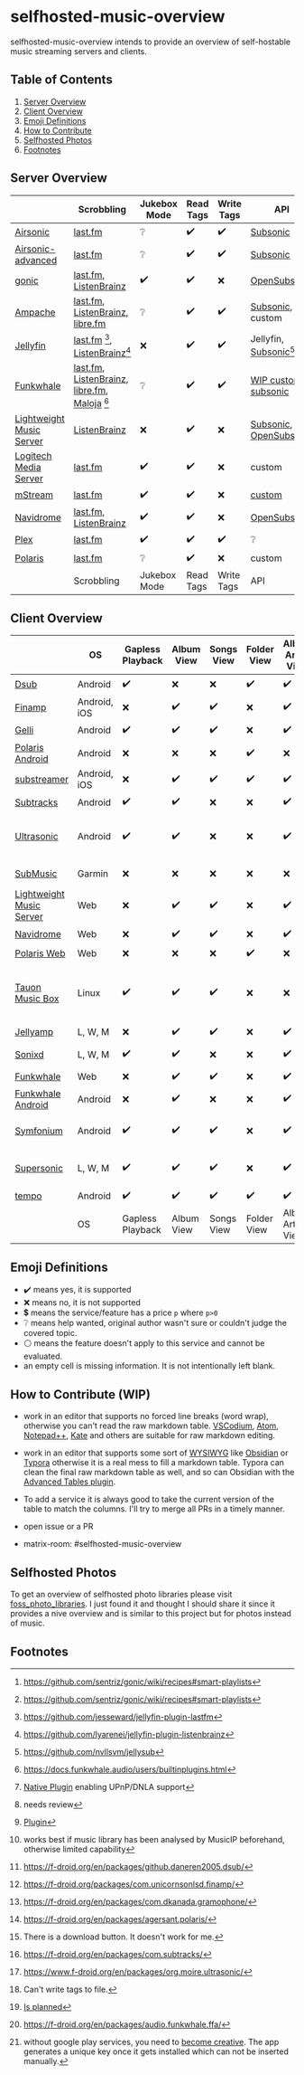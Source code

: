 [](https://www.gnu.org/licenses/fdl-1.3)

# selfhosted-music-overview

selfhosted-music-overview intends to provide an overview of self-hostable music streaming servers and clients.

## Table of Contents

1. [Server Overview](#server-overview)
2. [Client Overview](#client-overview)
3. [Emoji Definitions](#emoji-definitions)
4. [How to Contribute](#how-to-contribute-wip)
5. [Selfhosted Photos](#selfhosted-photos)
6. [Footnotes](#footnotes)

## Server Overview

|                                                                             | Scrobbling                                                                                                                                                                 | Jukebox Mode       | Read Tags          | Write Tags         | API                                                                                                                    | Share Music                            | Multi-User                                    | Multi-Library                        | Smart Playlists                                 | Heart/ Favorites   | 5 Star Rating      | Replay Gain                           | Transcode          | DLNA                                  | Multi-Room                           | Lyrics             | free                                  | Demo                                    | Source Code                                                      | License                                                 | Reviewed Version |                                                                             |
| --------------------------------------------------------------------------- | -------------------------------------------------------------------------------------------------------------------------------------------------------------------------- | ------------------ | ------------------ | ------------------ | ---------------------------------------------------------------------------------------------------------------------- | -------------------------------------- | --------------------------------------------- | ------------------------------------ | ----------------------------------------------- | ------------------ | ------------------ | ------------------------------------- | ------------------ | ------------------------------------- | ------------------------------------ | ------------------ | ------------------------------------- | --------------------------------------- | ---------------------------------------------------------------- | ------------------------------------------------------- | ---------------- | --------------------------------------------------------------------------- |
| [Airsonic](https://airsonic.github.io/)                                     | [last.fm](https://www.last.fm/)                                                                                                                                            | :grey_question:    | :heavy_check_mark: | :heavy_check_mark: | [Subsonic](http://www.subsonic.org/pages/index.jsp)                                                                    |                                        | :heavy_check_mark:                            | :heavy_check_mark:                   |                                                 | :heavy_check_mark: |                    |                                       | :heavy_check_mark: | :heavy_check_mark::heavy_dollar_sign: |                                      |                    | :heavy_check_mark::heavy_dollar_sign: | :x:                                     | [GitHub](https://airsonic.github.io/)                            | [GPLv3](https://www.gnu.org/licenses/gpl-3.0.en.html)   | 10.6.2           | [Airsonic](https://airsonic.github.io/)                                     |
| [Airsonic-advanced](https://github.com/airsonic-advanced/airsonic-advanced) | [last.fm](https://www.last.fm/)                                                                                                                                            | :grey_question:    | :heavy_check_mark: | :heavy_check_mark: | [Subsonic](http://www.subsonic.org/pages/index.jsp)                                                                    |                                        | :heavy_check_mark:                            | :heavy_check_mark:                   |                                                 | :heavy_check_mark: |                    |                                       | :heavy_check_mark: | :heavy_check_mark:                    |                                      |                    | :heavy_check_mark:                    | :x:                                     | [GitHub](https://github.com/airsonic-advanced/airsonic-advanced) | [GPLv3](https://www.gnu.org/licenses/gpl-3.0.en.html)   | 11               | [Airsonic-advanced](https://github.com/airsonic-advanced/airsonic-advanced) |
| [gonic](https://github.com/sentriz/gonic)                                   | [last.fm](https://www.last.fm/), [ListenBrainz](https://listenbrainz.org/)                                                                                                 | :heavy_check_mark: | :heavy_check_mark: | :x:                | [OpenSubsonic](https://opensubsonic.netlify.app/)                                                                      |                                        | :heavy_check_mark:                            | :heavy_check_mark:                   | :heavy_check_mark: [^gonic-recipies]            | :heavy_check_mark: | :heavy_check_mark: | :heavy_check_mark:                    | :heavy_check_mark: |                                       | :heavy_check_mark: [^gonic-recipies] |                    | :heavy_check_mark:                    | :x:                                     | [GitHub](https://github.com/sentriz/gonic)                       | [GPLv3](https://www.gnu.org/licenses/gpl-3.0.en.html)   | 0.16.2           | [gonic](https://github.com/sentriz/gonic)                                   |
| [Ampache](https://ampache.org/)                                             | [last.fm](https://www.last.fm), [ListenBrainz](https://listenbrainz.org), [libre.fm](https:/libre.fm)                                                                      | :grey_question:    | :heavy_check_mark: | :heavy_check_mark: | [Subsonic](http://www.subsonic.org/pages/index.jsp), custom                                                            | :heavy_check_mark:                     | :heavy_check_mark:                            | :heavy_check_mark:                   | :heavy_check_mark:                              | :heavy_check_mark: | :heavy_check_mark: | :heavy_check_mark:                    | :heavy_check_mark: | :heavy_check_mark:                    |                                      | :heavy_check_mark: | :heavy_check_mark:                    | [Demo](https://ampache.org/demo.html)   | [GitHub](https://github.com/ampache/ampache/)                    | [aGPLv3](https://www.gnu.org/licenses/agpl-3.0.en.html) | 5.6.0            | [Ampache](https://ampache.org/)                                             |
| [Jellyfin](https://jellyfin.org/)                                           | [last.fm](https://www.last.fm/) [^github-lastfm-jellyfin], [ListenBrainz](https://listenbrainz.org/)[^github-jellyfin-plugin-listenbrainz]                                 | :x:                | :heavy_check_mark: | :heavy_check_mark: | Jellyfin, [Subsonic](http://www.subsonic.org/pages/index.jsp)[^addon-jellysub]                                         | :heavy_check_mark:                     | :heavy_check_mark:                            | :heavy_check_mark:                   | :heavy_check_mark:                              | :heavy_check_mark: | :x:                | :x:                                   | :heavy_check_mark: | :heavy_check_mark:                    |                                      |                    | :heavy_check_mark:                    | [Demo](https://demo.jellyfin.org/)      | [GitHub](https://github.com/jellyfin/jellyfin)                   | [GPLv2](https://www.gnu.de/documents/gpl-2.0.de.html)   | 10.7.7           | [Jellyfin](https://jellyfin.org/)                                           |
| [Funkwhale](https://funkwhale.audio/)                                       | [last.fm](https://www.last.fm), [ListenBrainz](https://listenbrainz.org), [libre.fm](https:/libre.fm), [Maloja](https://github.com/krateng/maloja) [^funkwhale-scrobbling] | :grey_question:    | :heavy_check_mark: | :heavy_check_mark: | [WIP custom](https://docs.funkwhale.audio/api.html), [subsonic](https://docs.funkwhale.audio/developers/subsonic.html) | :heavy_check_mark:                     | :heavy_check_mark:                            | :heavy_check_mark:                   | :heavy_check_mark:                              | :heavy_check_mark: | :x:                | :x:                                   | :heavy_check_mark: | :x:                                   | :x:                                  | :x:                | :heavy_check_mark:                    | :x:                                     | [GitLab](https://dev.funkwhale.audio/funkwhale)                  | [aGPLv3](https://www.gnu.org/licenses/agpl-3.0.en.html) | 1.2.6            | [Funkwhale](https://funkwhale.audio/)                                       |
| [Lightweight Music Server](https://github.com/epoupon/lms)                  | [ListenBrainz](https://listenbrainz.org/)                                                                                                                                  | :x:                | :heavy_check_mark: | :x:                | [Subsonic](http://www.subsonic.org/pages/index.jsp), [OpenSubsonic](https://opensubsonic.netlify.app)                  | :x:                                    | :heavy_check_mark:                            | :heavy_check_mark:                   | :heavy_check_mark:                              | :heavy_check_mark: | :x:                | :heavy_check_mark:                    | :heavy_check_mark: | :x:                                   | :x:                                  | :x:                | :heavy_check_mark:                    | [Demo](https://lms-demo.poupon.dev/)    | [GitHub](https://github.com/epoupon/lms)                         | [GPLv3](https://www.gnu.org/licenses/gpl-3.0.en.html)   | 3.48.0           | [Lightweight Music Server](https://github.com/epoupon/lms)                  |
| [Logitech Media Server](https://www.mysqueezebox.com/download)              | [last.fm](https://www.last.fm/)                                                                                                                                            | :heavy_check_mark: | :heavy_check_mark: | :x:                | custom                                                                                                                 | :heavy_check_mark: [^logitech-share]   | :heavy_check_mark: :grey_question: [^review1] | :heavy_check_mark: [^logitech-multi] | :heavy_check_mark: [^logitech-comment-playlist] | :heavy_check_mark: | :heavy_check_mark: | :heavy_check_mark:                    | :heavy_check_mark: | :heavy_check_mark:                    | :heavy_check_mark:                   | :heavy_check_mark: | :heavy_check_mark:                    | :x:                                     | [GitHub](https://github.com/Logitech/slimserver)                 | [GPLv2](https://www.gnu.de/documents/gpl-2.0.de.html)   | 8.2              | [Logitech Media Server](https://www.mysqueezebox.com/download)              |
| [mStream](https://mstream.io/)                                              | [last.fm](https://www.last.fm/)                                                                                                                                            | :heavy_check_mark: | :heavy_check_mark: | :x:                | [custom](^mstream-api)                                                                                                 | :heavy_check_mark:                     | :heavy_check_mark:                            | :heavy_check_mark:                   | :x:                                             | :heavy_check_mark: | :heavy_check_mark: | :heavy_check_mark:                    | :heavy_check_mark: | :x:                                   | :x:                                  | :x:                | :heavy_check_mark:                    | [Demo](https://demo.mstream.io/)        | [GitHub](https://github.com/IrosTheBeggar/mStream)               | [GPLv3](https://www.gnu.org/licenses/gpl-3.0.en.html)   | 5.9.4            | [mStream](https://mstream.io/)                                              |
| [Navidrome](https://github.com/navidrome/navidrome)                         | [last.fm](https://www.last.fm/), [ListenBrainz](https://listenbrainz.org/)                                                                                                 | :heavy_check_mark: | :heavy_check_mark: | :x:                | [OpenSubsonic](https://opensubsonic.netlify.app/)                                                                      | :heavy_check_mark:                     | :heavy_check_mark:                            | :x:                                  | :heavy_check_mark:                              | :heavy_check_mark: | :heavy_check_mark: | :heavy_check_mark:                    | :heavy_check_mark: | :x:                                   | :x:                                  | :heavy_check_mark: | :heavy_check_mark:                    | [Demo](https://www.navidrome.org/demo/) | [GitHub](https://github.com/navidrome/navidrome)                 | [GPLv3](https://www.gnu.org/licenses/gpl-3.0.en.html)   | 0.50.2           | [Navidrome](https://github.com/navidrome/navidrome)                         |
| [Plex](https://www.plex.tv/)                                                | [last.fm](https://www.last.fm/)                                                                                                                                            | :heavy_check_mark: | :heavy_check_mark: | :heavy_check_mark: | :grey_question:                                                                                                        | :heavy_check_mark: :heavy_dollar_sign: | :heavy_check_mark:                            | :heavy_check_mark:                   | :heavy_check_mark::heavy_dollar_sign:           | :heavy_check_mark: | :heavy_check_mark: | :heavy_check_mark::heavy_dollar_sign: | :heavy_check_mark: | :heavy_check_mark:                    |                                      |                    | :heavy_check_mark::heavy_dollar_sign: | [Demo](https://app.plex.tv/desktop/#!/) | [GitHub](https://github.com/plexinc)                             | :grey_question:                                         | :grey_question:  | [Plex](https://www.plex.tv/)                                                |
| [Polaris](https://github.com/agersant/polaris)                              | [last.fm](https://www.last.fm/)                                                                                                                                            | :grey_question:    | :heavy_check_mark: | :x:                | custom                                                                                                                 | :grey_question:                        | :heavy_check_mark:                            | :heavy_check_mark:                   | :heavy_check_mark:                              | :heavy_check_mark: |                    |                                       |                    |                                       |                                      |                    | :heavy_check_mark:                    | :x:                                     | [GitHub](https://github.com/agersant/polaris)                    | [MIT](https://mit-license.org/)                         | 0.13.5           | [Polaris](https://github.com/agersant/polaris)                              |
|                                                                             | Scrobbling                                                                                                                                                                 | Jukebox Mode       | Read Tags          | Write Tags         | API                                                                                                                    | Share Music                            | Multi-User                                    | Multi-Library                        | Smart Playlists                                 | Heart/ Favorites   | 5 Star Rating      | Replay Gain                           | Transcode          | DLNA                                  | Multi-Room                           | Lyrics             | free                                  | Demo                                    | Source Code                                                      | License                                                 | Reviewed Version |                                                                             |

[^github-mstream]: https://github.com/IrosTheBeggar/mStream
[^github-mpd]: https://github.com/MusicPlayerDaemon/MPD
[^github-mopidy]: https://github.com/mopidy
[^github-koel]: https://github.com/koel/koel
[^github-ampache]: https://github.com/ampache/ampache/
[^github-plex]: https://github.com/plexinc
[^github-emby]: https://github.com/MediaBrowser/Emby
[^github-jellyfin]: https://github.com/jellyfin/jellyfin
[^github-navidrome]: https://github.com/navidrome/navidrome
[^github-airsonic]: https://airsonic.github.io/
[^github-subsonic]: https://github.com/subsonic
[^gitlab-funkwhale]: https://dev.funkwhale.audio/funkwhale
[^github-lms]: https://github.com/epoupon/lms

[^website-emby]: https://emby.media/
[^website-mpd]: http://www.musicpd.org/
[^website-funkwhale]: https://funkwhale.audio/
[^website-mstream]: https://mstream.io/
[^website-ampache]: https://ampache.org/
[^website-mopidy]: https://docs.mopidy.com/
[^website-koel]: https://koel.dev/
[^website-musicpd]: https://www.musicpd.org/
[^website-serviio]: https://www.serviio.org/
[^website-squeezebox]: https://www.mysqueezebox.com/download
[^website-jellyfin]: https://jellyfin.org

[^logitech-share]: [Native Plugin](https://github.com/Logitech/slimserver/tree/public/8.3/Slim/Plugin/UPnP) enabling UPnP/DNLA support
[^review1]: needs review
[^logitech-multi]: [Plugin](https://wiki.slimdevices.com/index.php/Multi_Library_plugin.html)
[^logitech-comment-playlist]: works best if music library has been analysed by MusicIP beforehand, otherwise limited capability
[^github-logitech]: https://github.com/Logitech/slimserver
[^github-lastfm-jellyfin]: https://github.com/jesseward/jellyfin-plugin-lastfm
[^roadmap-navidrome]: on Navidrome''s public road map
[^mstream-api]: https://github.com/IrosTheBeggar/mStream/blob/master/docs/API.md
[^addon-jellysub]: https://github.com/nvllsvm/jellysub
[^github-jellyfin-plugin-listenbrainz]: https://github.com/lyarenei/jellyfin-plugin-listenbrainz
[^funkwhale-scrobbling]: https://docs.funkwhale.audio/users/builtinplugins.html
[^gonic-recipies]: https://github.com/sentriz/gonic/wiki/recipes#smart-playlists

## Client Overview

|                                                                                     | OS           | Gapless Playback   | Album View         | Songs View         | Folder View        | Album Artist View  | Artist View        | Genre View         | Decade View        | Year View          | Playlist Support   | Most Played Song   | Most Played Album  | Recently Played Song | Recently Played Album | Recently Added Song | Recently Added Album | Frequently Played Album | Offline Mode         | Download Music                            | Podcasts           | Scrobbling                      | Musicbrainz                            | Similar Songs      | Artist Top Songs   | Shuffle Play       | Random Album       | Favorites / Starred | Bookmarks          | 5 Stars            | Search function    | Chromecast Support | Android Auto       | Dark Mode          | Themeable          | Open Source        | free               | Smart Recommendations | Video Support      | Internet Radio     | Lyrics             | Crossfade          | API                                                                                                                                                                                     | f-droid                                 | Source Code                                                       | License                                                 | Reviewed Version |                                                                                     |
| ----------------------------------------------------------------------------------- | ------------ | ------------------ | ------------------ | ------------------ | ------------------ | ------------------ | ------------------ | ------------------ | ------------------ | ------------------ | ------------------ | ------------------ | ------------------ | -------------------- | --------------------- | ------------------- | -------------------- | ----------------------- | -------------------- | ----------------------------------------- | ------------------ | ------------------------------- | -------------------------------------- | ------------------ | ------------------ | ------------------ | ------------------ | ------------------- | ------------------ | ------------------ | ------------------ | ------------------ | ------------------ | ------------------ | ------------------ | ------------------ | ------------------ | --------------------- | ------------------ | ------------------ | ------------------ | ------------------ | --------------------------------------------------------------------------------------------------------------------------------------------------------------------------------------- | --------------------------------------- | ----------------------------------------------------------------- | ------------------------------------------------------- | ---------------- | ----------------------------------------------------------------------------------- |
| [Dsub](https://github.com/daneren2005/Subsonic)                                     | Android      | :heavy_check_mark: | :x:                | :x:                | :heavy_check_mark: | :heavy_check_mark: | :x:                | :heavy_check_mark: | :heavy_check_mark: | :x:                | :heavy_check_mark: | :x:                | :x:                | :x:                  | :x:                   | :heavy_check_mark:  | :x:                  | :x:                     | :heavy_check_mark:   | :heavy_check_mark:                        | :heavy_check_mark: | :x:                             | :x:                                    | :x:                | :x:                | :heavy_check_mark: | :x:                | :heavy_check_mark:  | :x:                | :heavy_check_mark: | :x:                | :heavy_check_mark: | :grey_question:    | :x:                | :x:                | :heavy_check_mark: | :heavy_check_mark: | :x:                   | :heavy_check_mark: | :heavy_check_mark: | :heavy_check_mark: | :x:                | [Subsonic](http://www.subsonic.org/pages/index.jsp)                                                                                                                                     | :heavy_check_mark: [^fdroid-dsub]       | [GitHub](https://github.com/daneren2005/Subsonic)                 | [GPLv3](https://www.gnu.org/licenses/gpl-3.0.en.html)   | 5.5.2            | [Dsub](https://github.com/daneren2005/Subsonic)                                     |
| [Finamp](https://github.com/UnicornsOnLSD/finamp)                                   | Android, iOS | :x:                | :heavy_check_mark: | :heavy_check_mark: | :x:                | :heavy_check_mark: | :x:                | :heavy_check_mark: | :x:                | :x:                | :heavy_check_mark: | :x:                | :x:                | :x:                  | :x:                   | :x:                 | :x:                  | :x:                     | :heavy_check_mark:   | :heavy_check_mark:                        | :x:                | :x:                             | :x:                                    | :x:                | :x:                | :heavy_check_mark: | :x:                | :x:                 | :x:                | :x:                | :heavy_check_mark: | :x:                | :x:                | :heavy_check_mark: | :x:                | :heavy_check_mark: | :heavy_check_mark: | :x:                   | :x:                | :x:                | :x:                | :x:                | Jellyfin                                                                                                                                                                                | :heavy_check_mark: [^fdroid-finamp]     | [Github](https://github.com/UnicornsOnLSD/finamp)                 | [MPL 2.0](https://www.mozilla.org/en-US/MPL/2.0/)       | 0.5.1            | [Finamp](https://github.com/UnicornsOnLSD/finamp)                                   |
| [Gelli](https://github.com/dkanada/gelli)                                           | Android      | :heavy_check_mark: | :heavy_check_mark: | :heavy_check_mark: | :x:                | :heavy_check_mark: | :x:                | :heavy_check_mark: | :x:                | :x:                | :heavy_check_mark: | :x:                | :x:                | :x:                  | :x:                   | :heavy_check_mark:  | :heavy_check_mark:   | :x:                     | :x:                  | :x:                                       | :x:                | :heavy_check_mark:              | :x:                                    | :heavy_check_mark: | :x:                | :heavy_check_mark: | :heavy_check_mark: | :heavy_check_mark:  | :x:                | :x:                | :heavy_check_mark: | :x:                | :x:                | :heavy_check_mark: | :x:                | :heavy_check_mark: | :heavy_check_mark: | :grey_question:       | :x:                | :x:                | :x:                | :x:                | Jellyfin                                                                                                                                                                                | :heavy_check_mark: [^fdroid-gelii]      | [GitHub](https://github.com/dkanada/gelli)                        | [GPLv3](https://www.gnu.org/licenses/gpl-3.0.en.html)   | 1.3.2            | [Gelli](https://github.com/dkanada/gelli)                                           |
| [Polaris Android](https://github.com/agersant/polaris)                              | Android      | :x:                | :x:                | :x:                | :heavy_check_mark: | :x:                | :grey_question:    | :x:                | :x:                | :x:                | :heavy_check_mark: | :x:                | :x:                | :x:                  | :x:                   | :x:                 | :heavy_check_mark:   | :x:                     | :heavy_check_mark:   | :x:                                       | :x:                | [last.fm](https://www.last.fm/) | :x:                                    | :x:                | :x:                | :heavy_check_mark: | :x:                | :x:                 | :x:                | :x:                | :heavy_check_mark: | :x:                | :grey_question:    | :heavy_check_mark: | :heavy_check_mark: | :heavy_check_mark: | :heavy_check_mark: | :x:                   | :x:                | :x:                | :x:                | :x:                | custom                                                                                                                                                                                  | :heavy_check_mark: [^fdroid-polaris]    | [GitHub](https://github.com/agersant/polaris)                     | [MIT](https://mit-license.org/)                         | 0.13.5           | [Polaris Android](https://github.com/agersant/polaris)                              |
| [substreamer](https://substreamerapp.com/)                                          | Android, iOS | :x:                | :heavy_check_mark: | :heavy_check_mark: | :heavy_check_mark: | :heavy_check_mark: | :x:                | :heavy_check_mark: | :heavy_check_mark: | :x:                | :heavy_check_mark: | :x:                | :x:                | :x:                  | :x:                   | :x:                 | :x:                  | :x:                     | :heavy_check_mark:   | :heavy_check_mark:                        | :heavy_check_mark: | :heavy_check_mark:              | :x:                                    | :heavy_check_mark: | :heavy_check_mark: | :heavy_check_mark: | :x:                | :heavy_check_mark:  | :heavy_check_mark: | :x:                | :heavy_check_mark: | :heavy_check_mark: | :grey_question:    | :heavy_check_mark: | :x:                | :x:                | :heavy_check_mark: | :heavy_check_mark:    | :x:                | :x:                | :x:                | :x:                | [Subsonic](http://www.subsonic.org/pages/index.jsp)                                                                                                                                     | :x:                                     | :x:                                                               | :grey_question:                                         | 0.5.1            | [substreamer](https://substreamerapp.com/)                                          |
| [Subtracks](https://github.com/austinried/subtracks)                                | Android      | :heavy_check_mark: | :heavy_check_mark: | :x:                | :x:                | :heavy_check_mark: | :x:                | :x:                | :x:                | :x:                | :heavy_check_mark: | :x:                | :x:                | :x:                  | :heavy_check_mark:    | :x:                 | :x:                  | :heavy_check_mark:      | :x:                  | :grey_question:[^help-subtracks-download] | :x:                | :heavy_check_mark:              | :x:                                    | :x:                | :x:                | :heavy_check_mark: | :heavy_check_mark: | :heavy_check_mark:  | :x:                | :x:                | :heavy_check_mark: | :x:                | :x:                | :white_circle:     | :x:                | :heavy_check_mark: | :heavy_check_mark: | :x:                   | :x:                | :x:                | :x:                | :x:                | [Subsonic](http://www.subsonic.org/pages/index.jsp)                                                                                                                                     | :heavy_check_mark: [^fdroid-subtracks]  | [GitHub](https://github.com/austinried/subtracks)                 | [GPLv3](https://www.gnu.org/licenses/gpl-3.0.en.html)   | 1.0.1            | [Subtracks](https://github.com/austinried/subtracks)                                |
| [Ultrasonic](https://www.f-droid.org/en/packages/org.moire.ultrasonic/)             | Android      | :heavy_check_mark: | :heavy_check_mark: | :x:                | :x:                | :heavy_check_mark: | :x:                | :x:                | :x:                | :heavy_check_mark: | :heavy_check_mark: | :x:                | :heavy_check_mark: | :x:                  | :heavy_check_mark:    | :x:                 | :heavy_check_mark:   | :x:                     | :x:                  | :heavy_check_mark:                        | :heavy_check_mark: | :heavy_check_mark:              | :x:                                    | :x:                | :x:                | :heavy_check_mark: | :heavy_check_mark: | :heavy_check_mark:  | :x:                | :heavy_check_mark: | :heavy_check_mark: | :x:                | :x:                | :heavy_check_mark: | :x:                | :heavy_check_mark: | :heavy_check_mark: | :x:                   | :heavy_check_mark: | :x:                | :heavy_check_mark: | :x:                | [Subsonic](http://www.subsonic.org/pages/index.jsp), [Airsonic](https://github.com/airsonic/airsonic), [Supysonic](https://github.com/spl0k/supysonic), [Ampache](https://ampache.org/) | :heavy_check_mark: [^fdroid-ultrasonic] | [GitHub](https://github.com/ultrasonic/ultrasonic)                | [GPLv3](https://www.gnu.org/licenses/gpl-3.0.en.html)   | 2.23.1           | [Ultrasonic](https://www.f-droid.org/en/packages/org.moire.ultrasonic/)             |
| [SubMusic](https://apps.garmin.com/en-US/apps/600bd75f-6ccf-4ca5-bc7a-0a4fcfdcf794) | Garmin       | :x:                | :x:                | :x:                | :x:                | :x:                | :x:                | :x:                | :x:                | :x:                | :heavy_check_mark: | :x:                | :x:                | :x:                  | :x:                   | :x:                 | :x:                  | :x:                     | :heavy_check_mark:   | :heavy_check_mark:                        | :heavy_check_mark: | :heavy_check_mark:              | :x:                                    | :x:                | :x:                | :heavy_check_mark: | :x:                | :x:                 | :x:                | :x:                | :x:                | :x:                | :x:                | :x:                | :x:                | :heavy_check_mark: | :heavy_check_mark: | :x:                   | :x:                | :x:                | :x:                | :x:                | [Subsonic](http://www.subsonic.org/pages/api.jsp), [Ampache](https://ampache.org/api/), Plex                                                                                            | :white_circle:                          | [GitHub](https://github.com/memen45/submusic)                     | [GPLv3](https://www.gnu.org/licenses/gpl-3.0.en.html)   | 0.2.8-oebalus    | [SubMusic](https://apps.garmin.com/en-US/apps/600bd75f-6ccf-4ca5-bc7a-0a4fcfdcf794) |
| [Lightweight Music Server](https://github.com/epoupon/lms)                          | Web          | :x:                | :heavy_check_mark: | :heavy_check_mark: | :x:                | :heavy_check_mark: | :heavy_check_mark: | :heavy_check_mark: | :x:                | :x:                | :heavy_check_mark: | :heavy_check_mark: | :heavy_check_mark: | :heavy_check_mark:   | :heavy_check_mark:    | :heavy_check_mark:  | :heavy_check_mark:   | :heavy_check_mark:      | :x:                  | :heavy_check_mark:                        | :x:                | :heavy_check_mark:              | :heavy_check_mark:                     | :heavy_check_mark: | :x:                | :heavy_check_mark: | :heavy_check_mark: | :heavy_check_mark:  | :x:                | :x:                | :heavy_check_mark: | :x:                | :white_circle:     | :heavy_check_mark: | :x:                | :heavy_check_mark: | :heavy_check_mark: | :heavy_check_mark:    | :x:                | :x:                | :x:                | :x:                | custom                                                                                                                                                                                  | :white_circle:                          | [GitHub](https://github.com/epoupon/lms)                          | [GPLv3](https://www.gnu.org/licenses/gpl-3.0.en.html)   | 3.48.0           | [Lightweight Music Server](https://github.com/epoupon/lms)                          |
| [Navidrome](https://github.com/navidrome/navidrome)                                 | Web          | :x:                | :heavy_check_mark: | :heavy_check_mark: | :x:                | :heavy_check_mark: | :heavy_check_mark: | :heavy_check_mark: | :x:                | :heavy_check_mark: | :heavy_check_mark: | :heavy_check_mark: | :heavy_check_mark: | :heavy_check_mark:   | :heavy_check_mark:    | :heavy_check_mark:  | :heavy_check_mark:   | :x:                     | :x:                  | :heavy_check_mark:                        | :x:                | :heavy_check_mark:              | :heavy_check_mark:[^cannot-write-tags] | :x:                | :x:                | :heavy_check_mark: | :heavy_check_mark: | :heavy_check_mark:  | :x:                | :heavy_check_mark: | :heavy_check_mark: | :x:                | :white_circle:     | :heavy_check_mark: | :heavy_check_mark: | :heavy_check_mark: | :heavy_check_mark: | :x:                   | :x:                | :x:                | :x:                | :x:                | [Subsonic](http://www.subsonic.org/pages/index.jsp)                                                                                                                                     | :white_circle:                          | [GitHub](https://github.com/navidrome)                            | [GPLv3](https://www.gnu.org/licenses/gpl-3.0.en.html)   | 0.47.0           | [Navidrome](https://github.com/navidrome/navidrome)                                 |
| [Polaris Web](https://github.com/agersant/polaris)                                  | Web          | :x:                | :x:                | :x:                | :heavy_check_mark: | :x:                | :grey_question:    | :x:                | :x:                | :x:                | :heavy_check_mark: | :x:                | :x:                | :x:                  | :x:                   | :x:                 | :heavy_check_mark:   | :x:                     | :x:                  | :x:                                       | :x:                | :heavy_check_mark:              | :x:                                    | :x:                | :x:                | :heavy_check_mark: | :x:                | :x:                 | :x:                | :x:                | :heavy_check_mark: | :x:                | :white_circle:     | :heavy_check_mark: | :heavy_check_mark: | :heavy_check_mark: | :heavy_check_mark: | :x:                   | :x:                | :x:                | :x:                | :x:                | custom                                                                                                                                                                                  | :white_circle:                          | [GitHub](https://github.com/agersant/polaris)                     | [MIT](https://mit-license.org/)                         | 0.13.5           | [Polaris Web](https://github.com/agersant/polaris)                                  |
| [Tauon Music Box](https://github.com/Taiko2k/TauonMusicBox)                         | Linux        | :heavy_check_mark: | :heavy_check_mark: | :heavy_check_mark: | :x:                | :x:                | :grey_question:    | :x:                | :x:                | :x:                | :heavy_check_mark: | :heavy_check_mark: | :x:                | :x:                  | :x:                   | :x:                 | :x:                  | :x:                     | :x:                  | :x:                                       | :x:                | :heavy_check_mark:              | :x:                                    | :x:                | :x:                | :heavy_check_mark: | :x:                | :heavy_check_mark:  | :x:                | :heavy_check_mark: | :heavy_check_mark: | :x:                | :white_circle:     | :heavy_check_mark: | :heavy_check_mark: | :heavy_check_mark: | :heavy_check_mark: | :x:                   | :x:                | :x:                | :heavy_check_mark: | :x:                | Airsonic, Jellyfin, Plex, [Subsonic](http://www.subsonic.org/pages/index.jsp), Koel, Emby, Spotify                                                                                      | :white_circle:                          | [Github](https://github.com/Taiko2k/TauonMusicBox/)               | [GPLv3](https://www.gnu.org/licenses/gpl-3.0.en.html)   | 7.0.1            | [Tauon Music Box](https://github.com/Taiko2k/TauonMusicBox)                         |
| [Jellyamp](https://github.com/m0ngr31/jellyamp)                                     | L, W, M      | :x:                | :heavy_check_mark: | :heavy_check_mark: | :x:                | :heavy_check_mark: | :x:                | :heavy_check_mark: | :x:                | :x:                | :heavy_check_mark: | :x:                | :x:                | :x:                  | :x:                   | :x:                 | :x:                  | :x:                     | :x:                  | :x:                                       | :x:                | :x:                             | :x:                                    | :heavy_check_mark: | :x:                | :heavy_check_mark: | :x:                | :heavy_check_mark:  | :x:                | :x:                | :heavy_check_mark: | :x:                | :white_circle:     | :x:                | :x:                | :heavy_check_mark: | :heavy_check_mark: | :heavy_check_mark:    | :x:                | :x:                | :x:                | :x:                | Jellyfin                                                                                                                                                                                | :white_circle:                          | [Github](https://github.com/m0ngr31/jellyamp)                     | [MIT](https://mit-license.org/)                         | 1.1.1            | [Jellyamp](https://github.com/m0ngr31/jellyamp)                                     |
| [Sonixd](https://github.com/jeffvli/sonixd)                                         | L, W, M      | :heavy_check_mark: | :heavy_check_mark: | :x:                | :x:                | :heavy_check_mark: | :grey_question:    | :heavy_check_mark: | :x:                | :x:                | :heavy_check_mark: | :x:                | :heavy_check_mark: | :x:                  | :heavy_check_mark:    | :x:                 | :heavy_check_mark:   | :x:                     | :x:[^sonixd-offline] | :heavy_check_mark:                        | :x:                | :x:                             | :x:                                    | :x:                | :x:                | :heavy_check_mark: | :heavy_check_mark: | :heavy_check_mark:  | :grey_question:    | :x:                | :heavy_check_mark: | :x:                | :white_circle:     | :heavy_check_mark: | :heavy_check_mark: | :heavy_check_mark: | :heavy_check_mark: | :x:                   | :x:                | :x:                | :heavy_check_mark: | :heavy_check_mark: | Jellyfin, [Subsonic](http://www.subsonic.org/pages/index.jsp)                                                                                                                           | :white_circle:                          | [Github](https://github.com/jeffvli/sonixd)                       | [GPLv3](https://www.gnu.org/licenses/gpl-3.0.en.html)   | 0.8.5            | [Sonixd](https://github.com/jeffvli/sonixd)                                         |
| [Funkwhale](https://funkwhale.audio)                                                | Web          | :x:                | :heavy_check_mark: | :heavy_check_mark: | :x:                | :heavy_check_mark: | :x:                | :x:                | :x:                | :x:                | :heavy_check_mark: | :heavy_check_mark: | :x:                | :heavy_check_mark:   | :x:                   | :x:                 | :heavy_check_mark:   | :x:                     | :x:                  | :heavy_check_mark:                        | :heavy_check_mark: | :heavy_check_mark:              | :heavy_check_mark:                     | :x:                | :x:                | :heavy_check_mark: | :x:                | :heavy_check_mark:  | :x:                | :x:                | :heavy_check_mark: | :x:                | :white_circle:     | :grey_question:    | :heavy_check_mark: | :heavy_check_mark: | :heavy_check_mark: | :x:                   | :x:                | :x:                | :x:                | :x:                | custom                                                                                                                                                                                  | :white_circle:                          | [Gitlab](https://dev.funkwhale.audio/funkwhale/funkwhale)         | [aGPLv3](https://www.gnu.org/licenses/agpl-3.0.en.html) | 1.2.6            | [Funkwhale](https://funkwhale.audio)                                                |
| [Funkwhale Android](https://funkwhale.audio/en_US/apps/funkwhaleandroid)            | Android      | :x:                | :heavy_check_mark: | :x:                | :x:                | :heavy_check_mark: | :x:                | :x:                | :x:                | :x:                | :heavy_check_mark: | :x:                | :x:                | :x:                  | :x:                   | :x:                 | :x:                  | :x:                     | :heavy_check_mark:   | :heavy_check_mark:                        | :x:                | :grey_question:                 | :grey_question:                        | :x:                | :x:                | :heavy_check_mark: | :x:                | :heavy_check_mark:  | :x:                | :x:                | :heavy_check_mark: | :grey_question:    | :grey_question:    | :heavy_check_mark: | :x:                | :heavy_check_mark: | :heavy_check_mark: | :x:                   | :x:                | :x:                | :x:                | :x:                | custom                                                                                                                                                                                  | :heavy_check_mark:[^fdroid-funkwhale]   | [Gitlab](https://dev.funkwhale.audio/funkwhale/funkwhale-android) | [MIT](https://mit-license.org/)                         | 0.1.4            | [Funkwhale Android](https://funkwhale.audio/en_US/apps/funkwhaleandroid)            |
| [Symfonium](https://symfonium.app/)                                                 | Android      | :heavy_check_mark: | :heavy_check_mark: | :heavy_check_mark: | :x:                | :heavy_check_mark: | :heavy_check_mark: | :heavy_check_mark: | :heavy_check_mark: | :heavy_check_mark: | :heavy_check_mark: | :x:                | :x:                | :x:                  | :heavy_check_mark:    | :x:                 | :heavy_check_mark:   | :x:                     | :heavy_check_mark:   | :x:                                       | :x:                | :x:                             | :x:                                    | :heavy_check_mark: | :heavy_check_mark: | :heavy_check_mark: | :heavy_check_mark: | :heavy_check_mark:  | :x:                | :heavy_check_mark: | :heavy_check_mark: | :heavy_check_mark: | :heavy_check_mark: | :heavy_check_mark: | :heavy_check_mark: | :x:                | :x:                | :x:                   | :x:                | :x:                | :heavy_check_mark: | :x:                | Plex, Emby, Jellyfin, [Subsonic](http://www.subsonic.org/pages/index.jsp), Kodi                                                                                                         | :x: [^symfonium-store]                  | :x:                                                               | Proprietary                                             | 3.2.0 (852)      | [Symfonium](https://symfonium.app/)                                                 |
| [Supersonic](https://github.com/dweymouth/supersonic)                               | L, W, M      | :heavy_check_mark: | :heavy_check_mark: | :heavy_check_mark: | :x:                | :heavy_check_mark: | :heavy_check_mark: | :heavy_check_mark: | :x:                | :x:                | :heavy_check_mark: | :x:                | :x:                | :x:                  | :heavy_check_mark:    | :x:                 | :heavy_check_mark:   | :heavy_check_mark:      | :x:                  | :heavy_check_mark:                        | :x:                | :heavy_check_mark:              | :x:                                    | :heavy_check_mark: | :heavy_check_mark: | :heavy_check_mark: | :heavy_check_mark: | :heavy_check_mark:  | :x:                | :heavy_check_mark: | :heavy_check_mark: | :x:                | :white_circle:     | :heavy_check_mark: | :heavy_check_mark: | :heavy_check_mark: | :heavy_check_mark: | :x:                   | :x:                | :x:                | :x:                | :x:                | [Subsonic](http://www.subsonic.org/pages/index.jsp), [OpenSubsonic](https://opensubsonic.netlify.app), Jellyfin                                                                         | :white_circle:                          | [GitHub](https://github.com/dweymouth/supersonic)                 | [GPLv3](https://www.gnu.org/licenses/gpl-3.0.en.html)   | 0.8.2            | [Supersonic](https://github.com/dweymouth/supersonic)                               |
| [tempo](https://github.com/CappielloAntonio/tempo)                                  | Android      | :heavy_check_mark: | :heavy_check_mark: | :heavy_check_mark: | :heavy_check_mark: | :heavy_check_mark: | :heavy_check_mark: | :heavy_check_mark: | :heavy_check_mark: | :x:                | :heavy_check_mark: | :heavy_check_mark: | :heavy_check_mark: | :x:                  | :heavy_check_mark:    | :x:                 | :heavy_check_mark:   | :heavy_check_mark:      | :heavy_check_mark:   | :heavy_check_mark:                        | :heavy_check_mark: | :heavy_check_mark:              | :x:                                    | :heavy_check_mark: | :x:                | :heavy_check_mark: | :heavy_check_mark: | :heavy_check_mark:  | :x:                | :heavy_check_mark: | :heavy_check_mark: | :heavy_check_mark: | :x:                | :heavy_check_mark: | :heavy_check_mark: | :heavy_check_mark: | :heavy_check_mark: | :heavy_check_mark:    | :x:                | :heavy_check_mark: | :heavy_check_mark: | :x:                | [Subsonic](http://www.subsonic.org/pages/index.jsp)                                                                                                                                     | :x:                                     | [GitHub](https://github.com/CappielloAntonio/tempo)               | [GPLv3](https://www.gnu.org/licenses/gpl-3.0.en.html)   | 3.2.8            | [tempo](https://github.com/CappielloAntonio/tempo)                                  |
|                                                                                     | OS           | Gapless Playback   | Album View         | Songs View         | Folder View        | Album Artist View  | Artist View        | Genre View         | Decade View        | Year View          | Playlist Support   | Most Played Song   | Most Played Album  | Recently Played Song | Recently Played Album | Recently Added Song | Recently Added Album | Frequently Played Album | Offline Mode         | Download Music                            | Podcasts           | Scrobbling                      | Musicbrainz                            | Similar Songs      | Artist Top Songs   | Shuffle Play       | Random Album       | Favorites / Starred | Bookmarks          | 5 Stars            | Search function    | Chromecast Support | Android Auto       | Dark Mode          | Themeable          | Open Source        | free               | Smart Recommendations | Video Support      | Internet Radio     | Lyrics             | Crossfade          | API                                                                                                                                                                                     | f-droid                                 | Source Code                                                       | License                                                 | Reviewed Version |                                                                                     |

[^fdroid-gelii]: https://f-droid.org/en/packages/com.dkanada.gramophone/
[^symfonium-store]: without google play services, you need to [become creative](https://support.symfonium.app). The app generates a unique key once it gets installed which can not be inserted manually.
[^github-gelli]: https://github.com/dkanada/gelli
[^fdroid-finamp]: https://f-droid.org/packages/com.unicornsonlsd.finamp/
[^github-finamp]: https://github.com/UnicornsOnLSD/finamp
[^fdroid-ultrasonic]: https://www.f-droid.org/en/packages/org.moire.ultrasonic/
[^github-finamp]: https://github.com/UnicornsOnLSD/finamp

[^github-ultrasonic]: https://github.com/ultrasonic
[^gplay-substreamer]: https://play.google.com/store/apps/details?id=com.ghenry22.substream2&hl=en&gl=US
[^gitlab-funkwhale]: https://dev.funkwhale.audio/funkwhale/funkwhale-android
[^fdroid-subtracks]: https://f-droid.org/en/packages/com.subtracks/
[^fdroid-polaris]: https://f-droid.org/en/packages/agersant.polaris/
[^github-subtracks]: https://github.com/austinried/subtracks
[^fdroid-dsub]: https://f-droid.org/en/packages/github.daneren2005.dsub/
[^github-dsub]: https://github.com/daneren2005/Subsonic
[^fdroid-audinaut]: https://f-droid.org/en/packages/net.nullsum.audinaut/
[^github-audinaut]: https://github.com/nvllsvm/Audinaut
[^fdroid-subsonic]: https://f-droid.org/en/packages/net.sourceforge.subsonic.androidapp/
[^sourceforge-subsonic]: https://sourceforge.net/projects/subsonic/
[^github-navidrome]: https://github.com/navidrome

[^help-subtracks-download]: There is a download button. It doesn't work for me.
[^website-subsonic]: http://www.subsonic.org/pages/index.jsp
[^website-funkwhale]: https://funkwhale.audio/
[^fdroid-funkwhale]: https://f-droid.org/en/packages/audio.funkwhale.ffa/

[^github-stretto]: https://github.com/benkaiser/stretto
[^website-subfire]: https://subfireplayer.net/
[^github-subplayer]: https://github.com/peguerosdc/subplayer

[^cannot-write-tags]: Can't write tags to file.

[^github-strawberry]: https://github.com/strawberrymusicplayer/strawberry
[^github-amperfy]: https://github.com/BLeeEZ/amperfy
[^github-isub]: https://github.com/einsteinx2/iSubMusicStreamer
[^github-stretto]: https://github.com/benkaiser/stretto

[^sonixd-offline]: [Is planned](https://github.com/jeffvli/sonixd/issues/10)

## Emoji Definitions

- :heavy_check_mark: means yes, it is supported
- :x: means no, it is not supported
- :heavy_dollar_sign: means the service/feature has a price `p` where `p>0`
- :grey_question: means help wanted, original author wasn't sure or couldn't judge the covered topic.
- :white_circle: means the feature doesn't apply to this service and cannot be evaluated.
- an empty cell is missing information. It is not intentionally left blank.

## How to Contribute (WIP)

- work in an editor that supports no forced line breaks (word wrap), otherwise you can't read the raw markdown table. [VSCodium](https://vscodium.com/), [Atom](https://atom.io/), [Notepad++](https://notepad-plus-plus.org/), [Kate](https://kate-editor.org/) and others are suitable for raw markdown editing.

- work in an editor that supports some sort of [WYSIWYG](https://en.wikipedia.org/wiki/WYSIWYG) like [Obsidian](https://obsidian.md/) or [Typora](https://typora.io/) otherwise it is a real mess to fill a markdown table. Typora can clean the final raw markdown table as well, and so can Obsidian with the [Advanced Tables plugin](https://github.com/tgrosinger/advanced-tables-obsidian).

- To add a service it is always good to take the current version of the table to match the columns. I'll try to merge all PRs in a timely manner.

- open issue or a PR

- matrix-room: #selfhosted-music-overview

## Selfhosted Photos

To get an overview of selfhosted photo libraries please visit [foss_photo_libraries](https://github.com/meichthys/foss_photo_libraries). I just found it and thought I should share it since it provides a nive overview and is similar to this project but for photos instead of music.

## Footnotes
